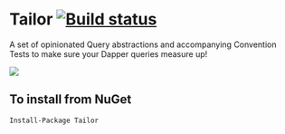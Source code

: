 Tailor [![Build status](https://ci.appveyor.com/api/projects/status/e3pxi66m30owoekw?svg=true)](https://ci.appveyor.com/project/andrewabest/tailor)
============
A set of opinionated Query abstractions and accompanying Convention Tests to make sure your Dapper queries measure up!

![](https://raw.github.com/andrewabest/Tailor/master/suit.png)

## To install from NuGet

    Install-Package Tailor